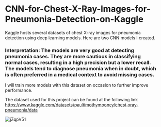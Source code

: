 # CNN-for-Chest-X-Ray-Images-for-Pneumonia-Detection-on-Kaggle
Kaggle hosts several datasets of chest X-ray images for pneumonia detection using deep learning models. Here are two CNN models I created.

### Interpretation: The models are very good at detecting pneumonia cases. They are more cautious in classifying normal cases, resulting in a high precision but a lower recall. The models tend to diagnose pneumonia when in doubt, which is often preferred in a medical context to avoid missing cases.

I will train more models with this dataset on occasion to further improve performance.

The dataset used for this project can be found at the following link https://www.kaggle.com/datasets/paultimothymooney/chest-xray-pneumonia/data

![jZqpV51](https://github.com/MK2345/CNN-for-Chest-X-Ray-Images-for-Pneumonia-Detection-on-Kaggle/assets/24621381/77d1fe6d-33c6-4eeb-96c0-544715af723d)
